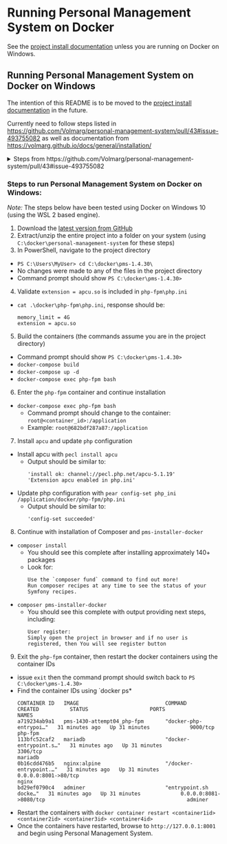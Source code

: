 # Running Personal Management System on Docker
See the [project install documentation](https://volmarg.github.io/docs/general/installation) unless you are running on Docker on Windows.

## Running Personal Management System on Docker on Windows

The intention of this README is to be moved to the [project install documentation](https://volmarg.github.io/docs/general/installation) in the future.

Currently need to follow steps listed in https://github.com/Volmarg/personal-management-system/pull/43#issue-493755082 as well as documentation from https://volmarg.github.io/docs/general/installation/

<details><summary> Steps from https://github.com/Volmarg/personal-management-system/pull/43#issue-493755082 </summary>

Steps from https://github.com/Volmarg/personal-management-system/pull/43#issue-493755082

```
how to start:

docker-compose build
docker-compose up -d
docker-compose exec php-fpm bash
composer install
composer pms-installer-docker

browse to: ip:8001

This docker-compose.yml setup contains an php-fpm, nginx, mariadb and an adminer container.
```

</details>

### Steps to run Personal Management System on Docker on Windows:
_Note:_ The steps below have been tested using Docker on Windows 10 (using the WSL 2 based engine).
1. Download the [latest version from GitHub](https://github.com/Volmarg/personal-management-system/releases/latest)
2. Extract/unzip the entire project into a folder on your system (using `C:\docker\personal-management-system` for these steps)
3. In PowerShell, navigate to the project directory
  * `PS C:\Users\MyUser> cd C:\docker\pms-1.4.30\`
  * No changes were made to any of the files in the project directory
  * Command prompt should show `PS C:\docker\pms-1.4.30>`
4. Validate `extension = apcu.so` is included in `php-fpm\php.ini`
  * `cat .\docker\php-fpm\php.ini`, response should be:
    ```
    memory_limit = 4G
    extension = apcu.so
    ```
5. Build the containers (the commands assume you are in the project directory)
  * Command prompt should show `PS C:\docker\pms-1.4.30>`
  * `docker-compose build`
  * `docker-compose up -d`
  * `docker-compose exec php-fpm bash`
6. Enter the `php-fpm` container and continue installation
  * `docker-compose exec php-fpm bash`
    * Command prompt should change to the container: `root@<container_id>:/application`
    * Example: `root@682bdf287a87:/application`
7. Install `apcu` and update `php` configuration
  * Install apcu with `pecl install apcu`
    * Output should be similar to:
      ```
      'install ok: channel://pecl.php.net/apcu-5.1.19'
      'Extension apcu enabled in php.ini'
      ```
  * Update php configuration with `pear config-set php_ini /application/docker/php-fpm/php.ini`
    * Output should be similar to:
      ```
      'config-set succeeded'
      ```
8. Continue with installation of Composer and `pms-installer-docker`
  * `composer install`
     * You should see this complete after installing approximately 140+ packages
     * Look for:
       ```
       Use the `composer fund` command to find out more!
       Run composer recipes at any time to see the status of your Symfony recipes.
       ```
  * `composer pms-installer-docker`
    * You should see this complete with output providing next steps, including:
      ```
      User register:
      Simply open the project in browser and if no user is registered, then You will see register button
      ```
9. Exit the `php-fpm` container, then restart the docker containers using the container IDs
  * issue `exit` then the command prompt should switch back to `PS C:\docker\pms-1.4.30>`
  * Find the container IDs using `docker ps*
    ```
    CONTAINER ID   IMAGE                            COMMAND                  CREATED          STATUS                    PORTS                                                               NAMES
    a719234ab9a1   pms-1430-attempt04_php-fpm       "docker-php-entrypoi…"   31 minutes ago   Up 31 minutes             9000/tcp                                                            php-fpm
    113bfc52caf2   mariadb                          "docker-entrypoint.s…"   31 minutes ago   Up 31 minutes             3306/tcp                                                            mariadb
    0b16cdd476b5   nginx:alpine                     "/docker-entrypoint.…"   31 minutes ago   Up 31 minutes             0.0.0.0:8001->80/tcp                                                nginx
    bd29ef0790c4   adminer                          "entrypoint.sh docke…"   31 minutes ago   Up 31 minutes             0.0.0.0:8081->8080/tcp                                              adminer
    ```
  * Restart the containers with `docker container restart <container1id> <container2id> <container3id> <container4id>`
  * Once the containers have restarted, browse to `http://127.0.0.1:8001` and begin using Personal Management System.
